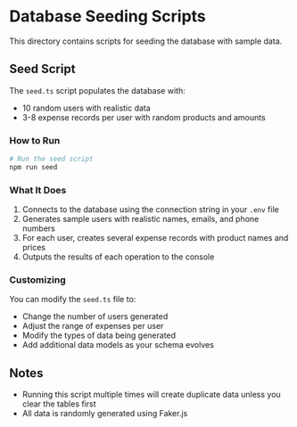 # Database Seeding Scripts

This directory contains scripts for seeding the database with sample data.

## Seed Script

The `seed.ts` script populates the database with:

- 10 random users with realistic data
- 3-8 expense records per user with random products and amounts

### How to Run

```bash
# Run the seed script
npm run seed
```

### What It Does

1. Connects to the database using the connection string in your `.env` file
2. Generates sample users with realistic names, emails, and phone numbers
3. For each user, creates several expense records with product names and prices
4. Outputs the results of each operation to the console

### Customizing

You can modify the `seed.ts` file to:

- Change the number of users generated
- Adjust the range of expenses per user
- Modify the types of data being generated
- Add additional data models as your schema evolves

## Notes

- Running this script multiple times will create duplicate data unless you clear the tables first
- All data is randomly generated using Faker.js
